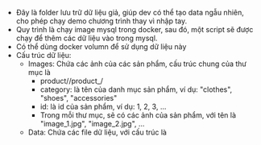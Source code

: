 - Đây là folder lưu trữ dữ liệu giả, giúp dev có thể tạo data ngẫu nhiên, cho phép chạy demo chương
  trình thay vì nhập tay.
- Quy trình là chạy image mysql trong docker, sau đó, một script sẽ được chạy để thêm các dữ liệu vào
  trong mysql.
- Có thể dùng docker volumn để sử dụng dữ liệu này
- Cấu trúc dữ liệu: 
    - Images: Chứa các ảnh của các sản phẩm, cấu trúc chung của thư mục là 
        - product/<category>/product_<id>/
        - category: là tên của danh mục sản phẩm, ví dụ: "clothes", "shoes", "accessories"
        - id: là id của sản phẩm, ví dụ: 1, 2, 3, ...
        - Trong mỗi thư mục, sẽ có các ảnh của sản phẩm, với tên là "image_1.jpg", "image_2.jpg", ...
    - Data: Chứa các file dữ liệu, với cấu trúc là